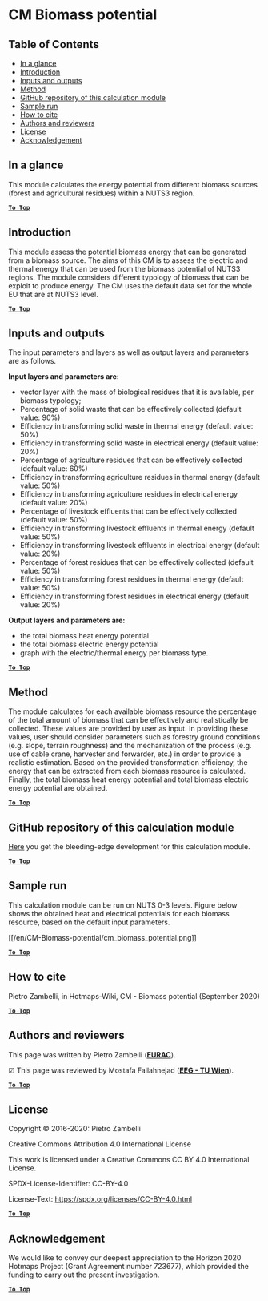 # CM Biomass potential

## Table of Contents
* [In a glance](#in-a-glance)
* [Introduction](#introduction)
* [Inputs and outputs](#inputs-and-outputs)
* [Method](#method)
* [GitHub repository of this calculation module](#github-repository-of-this-calculation-module)
* [Sample run](#sample-run)
* [How to cite](#how-to-cite)
* [Authors and reviewers](#authors-and-reviewers)
* [License](#license)
* [Acknowledgement](#acknowledgement)

## In a glance

This module calculates the energy potential from different biomass sources (forest and agricultural residues) within a NUTS3 region.

[**`To Top`**](#table-of-contents)

## Introduction

This module assess the potential biomass energy that can be generated from a biomass source.
The aims of this CM is to assess the electric and thermal energy that can be used from the biomass potential of NUTS3 regions. The module considers different typology of biomass that can be exploit to produce energy.
The CM uses the default data set for the whole EU that are at NUTS3 level. 



[**`To Top`**](#table-of-contents)


## Inputs and outputs

The input parameters and layers as well as output layers and parameters are as follows.


**Input layers and parameters are:**

* vector layer with the mass of biological residues that it is available, per biomass typology;
* Percentage of solid waste that can be effectively collected (default value: 90%)
* Efficiency in transforming solid waste in thermal energy (default value: 50%)
* Efficiency in transforming solid waste in electrical energy (default value: 20%)
* Percentage of agriculture residues that can be effectively collected (default value: 60%)
* Efficiency in transforming agriculture residues in thermal energy (default value: 50%)
* Efficiency in transforming agriculture residues in electrical energy (default value: 20%)
* Percentage of livestock effluents that can be effectively collected (default value: 50%)
* Efficiency in transforming livestock effluents in thermal energy (default value: 50%)
* Efficiency in transforming livestock effluents in electrical energy (default value: 20%)
* Percentage of forest residues that can be effectively collected (default value: 50%)
* Efficiency in transforming forest residues in thermal energy (default value: 50%)
* Efficiency in transforming forest residues in electrical energy (default value: 20%)

**Output layers and parameters are:**

* the total biomass heat energy potential
* the total biomass electric energy potential
* graph with the electric/thermal energy per biomass type.

[**`To Top`**](#table-of-contents)


## Method

The module calculates for each available biomass resource the percentage of the total amount of biomass that can be effectively and realistically be collected. These values are provided by user as input. In providing these values, user should consider parameters such as forestry ground conditions (e.g. slope, terrain roughness) and the mechanization of the process (e.g. use of cable crane, harvester and forwarder, etc.) in order to provide a realistic estimation.
Based on the provided transformation efficiency, the energy that can be extracted from each biomass resource is calculated. Finally, the total biomass heat energy potential and total biomass electric energy potential are obtained.

[**`To Top`**](#table-of-contents)


## GitHub repository of this calculation module

[Here](https://github.com/HotMaps/biomass_potential) you get the bleeding-edge development for this calculation module.

[**`To Top`**](#table-of-contents)


## Sample run

This calculation module can be run on NUTS 0-3 levels. Figure below shows the obtained heat and electrical potentials for each biomass resource, based on the default input parameters.

[[/en/CM-Biomass-potential/cm_biomass_potential.png]]

[**`To Top`**](#table-of-contents)


## How to cite

Pietro Zambelli, in Hotmaps-Wiki, CM - Biomass potential (September 2020)

[**`To Top`**](#table-of-contents)

## Authors and reviewers

This page was written by Pietro Zambelli (**[EURAC](http://www.eurac.edu)**).

&#9745; This page was reviewed by Mostafa Fallahnejad (**[EEG - TU Wien](https://eeg.tuwien.ac.at/)**).


[**`To Top`**](#table-of-contents)

## License

Copyright © 2016-2020: Pietro Zambelli

Creative Commons Attribution 4.0 International License

This work is licensed under a Creative Commons CC BY 4.0 International License.

SPDX-License-Identifier: CC-BY-4.0

License-Text: https://spdx.org/licenses/CC-BY-4.0.html

[**`To Top`**](#table-of-contents)

## Acknowledgement

We would like to convey our deepest appreciation to the Horizon 2020 Hotmaps Project (Grant Agreement number 723677), which provided the funding to carry out the present investigation.

[**`To Top`**](#table-of-contents)